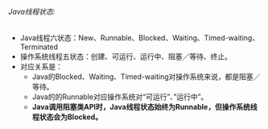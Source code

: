 ###### Java线程状态:

- Java线程六状态：New、Runnable、Blocked、Waiting、Timed-waiting、Terminated
- 操作系统线程五状态：创建、可运行、运行中、阻塞／等待、终止。
- 对应关系是：
  - Java的Blocked、Waiting、Timed-waiting对操作系统来说，都是阻塞／等待。
  - Java的的Runnable对应操作系统对“可运行”、”运行中”。
  - **Java调用阻塞类API时，Java线程状态始终为Runnable，但操作系统线程状态会为Blocked。**
